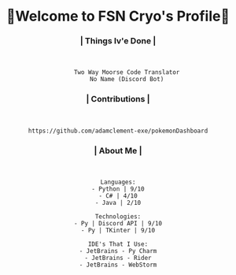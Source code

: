 <div align = "center">
  </br> </br>
  <h1>
    👋Welcome to FSN Cryo's Profile👋
  </h1>
  
  <h3>
   | Things Iv'e Done |
  </h3>
  <p>
        </br>
        
         Two Way Moorse Code Translator
         No Name (Discord Bot)

  <h3>
        | Contributions |
  </h3>
  <p>
  
  </br>
  
    https://github.com/adamclement-exe/pokemonDashboard
  </p>
  
  <h3>
      | About Me |
  </h3> 
  <p>
    </br>
    
    Languages:
    - Python | 9/10
    - C# | 4/10
    - Java | 2/10
    
    Technologies:
    - Py | Discord API | 9/10
    - Py | TKinter | 9/10
    
    IDE's That I Use:
    - JetBrains - Py Charm
    - JetBrains - Rider
    - JetBrains - WebStorm
    
  </p>
  
  

  
 

    
</div>
